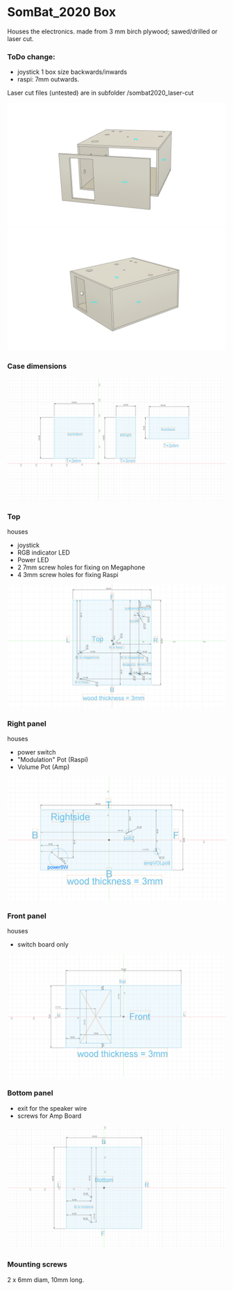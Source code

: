 #  SomBat_2020 Box 
 
Houses the electronics.
made from 3 mm birch plywood; sawed/drilled or laser cut.

### ToDo	change: 
- joystick 1 box size backwards/inwards
- raspi: 7mm outwards. 

Laser cut files (untested) are in subfolder /sombat2020_laser-cut

![case dimensions](Renders2/sombat_case_v11.png)
![case dimensions](Renders2/sombat_case.png)


### Case dimensions
![case dimensions](Renders2/sombat_case_SIZE.png)
### Top 
houses

- joystick
- RGB indicator LED
- Power LED
- 2 7mm screw holes for fixing on Megaphone
- 4 3mm screw holes for fixing Raspi

![case top](Renders2/sombat_case_TOP.png)


### Right panel
houses

- power switch
- "Modulation" Pot (Raspi)
- Volume Pot (Amp)

![case right](Renders2/sombat_case_RIGHT.png)


### Front panel
houses

- switch board only

![case Top](Renders2/sombat_case_FRONT.png)

### Bottom panel
- exit for the speaker wire
- screws for Amp Board

![case Top](Renders2/sombat_case_BOTTOM.png)


### Mounting screws
2 x 6mm diam, 10mm long. 
